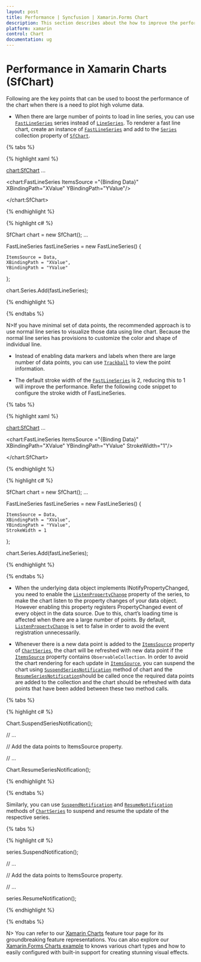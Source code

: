 ```yaml
---
layout: post
title: Performance | Syncfusion | Xamarin.Forms Chart
description: This section describes about the how to improve the performance of chart series in Xamarin.Forms Charts (SfChart)
platform: xamarin
control: Chart
documentation: ug
---
```


# Performance in Xamarin Charts (SfChart)

Following are the key points that can be used to boost the performance of the chart when there is a need to plot high volume data.

* When there are large number of points to load in line series, you can use [`FastLineSeries`](https://help.syncfusion.com/cr/xamarin/Syncfusion.SfChart.XForms.FastLineSeries.html#) series instead of [`LineSeries`](https://help.syncfusion.com/cr/xamarin/Syncfusion.SfChart.XForms.LineSeries.html#). To renderer a fast line chart, create an instance of [`FastLineSeries`](https://help.syncfusion.com/cr/xamarin/Syncfusion.SfChart.XForms.FastLineSeries.html#) and add to the [`Series`](https://help.syncfusion.com/cr/xamarin/Syncfusion.SfChart.XForms.ChartSeriesCollection.html#) collection property of [`SfChart`](https://help.syncfusion.com/cr/xamarin/Syncfusion.SfChart.XForms.SfChart.html#).

{% tabs %} 

{% highlight xaml %}

<chart:SfChart>
...

<chart:FastLineSeries ItemsSource ="{Binding Data}" XBindingPath="XValue" YBindingPath="YValue"/>

</chart:SfChart>

{% endhighlight %}

{% highlight c# %}

SfChart chart = new SfChart();
...

FastLineSeries fastLineSeries = new FastLineSeries() 
{ 
	
	ItemsSource = Data, 
	XBindingPath = "XValue", 
	YBindingPath = "YValue"
	
};

chart.Series.Add(fastLineSeries);

{% endhighlight %}

{% endtabs %}

N>If you have minimal set of data points, the recommended approach is to use normal line series to visualize those data using line chart. Because the normal line series has provisions to customize the color and shape of individual line.

* Instead of enabling data markers and labels when there are large number of data points, you can use [`Trackball`](https://help.syncfusion.com/cr/xamarin/Syncfusion.SfChart.XForms.ChartTrackballBehavior.html#) to view the point information.

* The default stroke width of the [`FastLineSeries`](https://help.syncfusion.com/cr/xamarin/Syncfusion.SfChart.XForms.FastLineSeries.html) is 2, reducing this to 1 will improve the performance. Refer the following code snippet to configure the stroke width of FastLineSeries.

{% tabs %} 

{% highlight xaml %}

<chart:SfChart>
...

<chart:FastLineSeries ItemsSource ="{Binding Data}" XBindingPath="XValue" YBindingPath="YValue" StrokeWidth="1"/>

</chart:SfChart>

{% endhighlight %}

{% highlight c# %}

SfChart chart = new SfChart();
...

FastLineSeries fastLineSeries = new FastLineSeries() 
{ 
	
	ItemsSource = Data, 
	XBindingPath = "XValue", 
	YBindingPath = "YValue",
	StrokeWidth = 1  
	
};

chart.Series.Add(fastLineSeries);

{% endhighlight %}

{% endtabs %}

* When the underlying data object implements INotifyPropertyChanged, you need to enable the [`ListenPropertyChange`](https://help.syncfusion.com/cr/xamarin/Syncfusion.SfChart.XForms.ChartSeries.html#Syncfusion_SfChart_XForms_ChartSeries_ListenPropertyChange) property of the series, to make the chart listen to the property changes of your data object. However enabling this property registers PropertyChanged event of every object in the data source. Due to this, chart’s loading time is affected when there are a large number of points. By default, [`ListenPropertyChange`](https://help.syncfusion.com/cr/xamarin/Syncfusion.SfChart.XForms.ChartSeries.html#Syncfusion_SfChart_XForms_ChartSeries_ListenPropertyChange) is set to false in order to avoid the event registration unnecessarily.

* Whenever there is a new data point is added to the [`ItemsSource`](https://help.syncfusion.com/cr/xamarin/Syncfusion.SfChart.XForms.ChartSeries.html#Syncfusion_SfChart_XForms_ChartSeries_ItemsSource) property of [`ChartSeries`](https://help.syncfusion.com/cr/xamarin/Syncfusion.SfChart.XForms.ChartSeries.html), the chart will be refreshed with new data point if the [`ItemsSource`](https://help.syncfusion.com/cr/xamarin/Syncfusion.SfChart.XForms.ChartSeries.html#Syncfusion_SfChart_XForms_ChartSeries_ItemsSource) property contains `ObservableCollection`. In order to avoid the chart rendering for each update in [`ItemsSource`](https://help.syncfusion.com/cr/xamarin/Syncfusion.SfChart.XForms.ChartSeries.html#Syncfusion_SfChart_XForms_ChartSeries_ItemsSource), you can suspend the chart using [`SuspendSeriesNotification`](https://help.syncfusion.com/cr/xamarin/Syncfusion.SfChart.XForms.SfChart.html#Syncfusion_SfChart_XForms_SfChart_SuspendSeriesNotification) method of chart and the [`ResumeSeriesNotification`](https://help.syncfusion.com/cr/xamarin/Syncfusion.SfChart.XForms.SfChart.html#Syncfusion_SfChart_XForms_SfChart_ResumeSeriesNotification)should be called once the required data points are added to the collection and the chart should be refreshed with data points that have been added between these two method calls.

{% tabs %} 

{% highlight c# %}

Chart.SuspendSeriesNotification();

// ...

// Add the data points to ItemsSource property.

// ...

Chart.ResumeSeriesNotification();

{% endhighlight %}

{% endtabs %}

Similarly, you can use [`SuspendNotification`](https://help.syncfusion.com/cr/xamarin/Syncfusion.SfChart.XForms.ChartSeries.html#Syncfusion_SfChart_XForms_ChartSeries_SuspendNotification) and [`ResumeNotification`](https://help.syncfusion.com/cr/xamarin/Syncfusion.SfChart.XForms.ChartSeries.html#Syncfusion_SfChart_XForms_ChartSeries_ResumeNotification) methods of [`ChartSeries`](https://help.syncfusion.com/cr/xamarin/Syncfusion.SfChart.XForms.ChartSeries.html) to suspend and resume the update of the respective series.

{% tabs %} 

{% highlight c# %}

series.SuspendNotification();

// ...

// Add the data points to ItemsSource property.

// ...

series.ResumeNotification();

{% endhighlight %}

{% endtabs %}

N> You can refer to our [Xamarin Charts](https://www.syncfusion.com/xamarin-ui-controls/xamarin-charts) feature tour page for its groundbreaking feature representations. You can also explore our [Xamarin.Forms Charts example](https://github.com/syncfusion/xamarin-demos/tree/master/Forms/Chart) to knows various chart types and how to easily configured with built-in support for creating stunning visual effects.  
